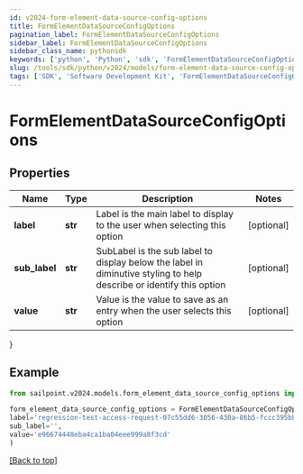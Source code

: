 ```yaml
---
id: v2024-form-element-data-source-config-options
title: FormElementDataSourceConfigOptions
pagination_label: FormElementDataSourceConfigOptions
sidebar_label: FormElementDataSourceConfigOptions
sidebar_class_name: pythonsdk
keywords: ['python', 'Python', 'sdk', 'FormElementDataSourceConfigOptions', 'V2024FormElementDataSourceConfigOptions'] 
slug: /tools/sdk/python/v2024/models/form-element-data-source-config-options
tags: ['SDK', 'Software Development Kit', 'FormElementDataSourceConfigOptions', 'V2024FormElementDataSourceConfigOptions']
---
```


# FormElementDataSourceConfigOptions


## Properties

Name | Type | Description | Notes
------------ | ------------- | ------------- | -------------
**label** | **str** | Label is the main label to display to the user when selecting this option | [optional] 
**sub_label** | **str** | SubLabel is the sub label to display below the label in diminutive styling to help describe or identify this option | [optional] 
**value** | **str** | Value is the value to save as an entry when the user selects this option | [optional] 
}

## Example

```python
from sailpoint.v2024.models.form_element_data_source_config_options import FormElementDataSourceConfigOptions

form_element_data_source_config_options = FormElementDataSourceConfigOptions(
label='regression-test-access-request-07c55dd6-3056-430a-86b5-fccc395bb6c5',
sub_label='',
value='e96674448eba4ca1ba04eee999a8f3cd'
)

```
[[Back to top]](#) 

